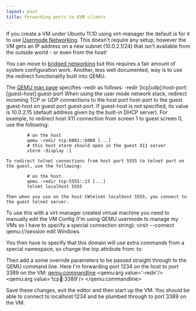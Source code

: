 ```yaml
---
layout: post
title: Forwarding ports to KVM clients
---
```

If you create a VM under Ubuntu 11.10 using virt-manager the default is for it to use [Usermode Networking](https://help.ubuntu.com/community/KVM/Networking#usermodenetworking). This doesn't require any setup, however the VM gets an IP address on a new subnet (10.0.2.1/24) that isn't available from the outside world - or even from the host!

You can move to [bridged networking](https://help.ubuntu.com/community/KVM/Networking#bridgednetworking) but this requires a fair amount of system configuration work. Another, less well documented, way is to use the redirect functionality built into QEMU.

The [QEMU man page](http://pwet.fr/man/linux/commandes/qemu) specifies -redir as follows:
    -redir [tcp|udp]:host-port:[guest-host]:guest-port
    When using the user mode network stack, redirect incoming TCP or UDP connections to the host port host-port to the guest guest-host on guest port guest-port. If guest-host is not specified, its value is 10.0.2.15 (default address given by the built-in DHCP server). For example, to redirect host X11 connection from screen 1 to guest screen 0, use the following:
    
            # on the host
            qemu -redir tcp:6001::6000 [...]
            # this host xterm should open in the guest X11 server
            xterm -display :1
    
    To redirect telnet connections from host port 5555 to telnet port on the guest, use the following:
    
            # on the host
            qemu -redir tcp:5555::23 [...]
            telnet localhost 5555
    
    Then when you use on the host CWtelnet localhost 5555, you connect to the guest telnet server.

To use this with a virt-manager created virtual machine you need to manually edit the VM Config (I'm using QEMU usermode to manage my VMs so I have to specify a special connection string):
    virsh --connect qemu:///session edit Windows

You then have to specify that this domain will use extra commands from a special namespace, so change the top <domain> attribute from:
    <domain type='kvm'>
to:
    <domain type='kvm' xmlns:qemu='http://libvirt.org/schemas/domain/qemu/1.0'>

Then add a some override parameters to be passed straight through to the QEMU command line. Here I'm forwarding port 1234 on the host to port 3389 on the VM:
    <qemu:commandline>
        <qemu:arg value='-redir'/>
        <qemu:arg value='tcp:1234::3389'/>
    </qemu:commandline>

Save these changes, exit the editor and then start up the VM. You should be able to connect to localhost:1234 and be plumbed through to port 3389 on the VM.
